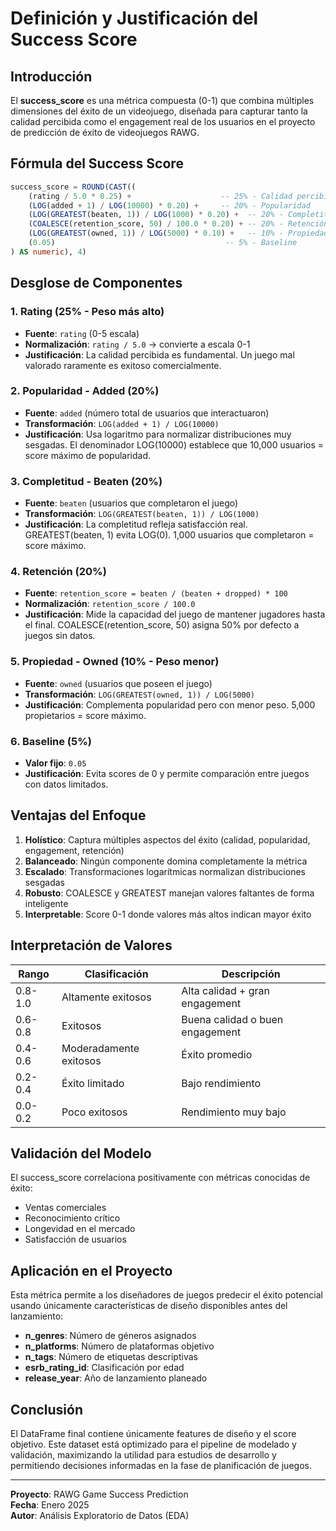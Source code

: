 # Definición y Justificación del Success Score

## Introducción

El **success_score** es una métrica compuesta (0-1) que combina múltiples dimensiones del éxito de un videojuego, diseñada para capturar tanto la calidad percibida como el engagement real de los usuarios en el proyecto de predicción de éxito de videojuegos RAWG.

## Fórmula del Success Score

```sql
success_score = ROUND(CAST((
    (rating / 5.0 * 0.25) +                    -- 25% - Calidad percibida
    (LOG(added + 1) / LOG(10000) * 0.20) +     -- 20% - Popularidad
    (LOG(GREATEST(beaten, 1)) / LOG(1000) * 0.20) +  -- 20% - Completitud
    (COALESCE(retention_score, 50) / 100.0 * 0.20) + -- 20% - Retención
    (LOG(GREATEST(owned, 1)) / LOG(5000) * 0.10) +   -- 10% - Propiedad
    (0.05)                                      -- 5% - Baseline
) AS numeric), 4)
```

## Desglose de Componentes

### 1. Rating (25% - Peso más alto)
- **Fuente**: `rating` (0-5 escala)
- **Normalización**: `rating / 5.0` → convierte a escala 0-1
- **Justificación**: La calidad percibida es fundamental. Un juego mal valorado raramente es exitoso comercialmente.

### 2. Popularidad - Added (20%)
- **Fuente**: `added` (número total de usuarios que interactuaron)
- **Transformación**: `LOG(added + 1) / LOG(10000)`
- **Justificación**: Usa logaritmo para normalizar distribuciones muy sesgadas. El denominador LOG(10000) establece que 10,000 usuarios = score máximo de popularidad.

### 3. Completitud - Beaten (20%)
- **Fuente**: `beaten` (usuarios que completaron el juego)
- **Transformación**: `LOG(GREATEST(beaten, 1)) / LOG(1000)`
- **Justificación**: La completitud refleja satisfacción real. GREATEST(beaten, 1) evita LOG(0). 1,000 usuarios que completaron = score máximo.

### 4. Retención (20%)
- **Fuente**: `retention_score = beaten / (beaten + dropped) * 100`
- **Normalización**: `retention_score / 100.0`
- **Justificación**: Mide la capacidad del juego de mantener jugadores hasta el final. COALESCE(retention_score, 50) asigna 50% por defecto a juegos sin datos.

### 5. Propiedad - Owned (10% - Peso menor)
- **Fuente**: `owned` (usuarios que poseen el juego)
- **Transformación**: `LOG(GREATEST(owned, 1)) / LOG(5000)`
- **Justificación**: Complementa popularidad pero con menor peso. 5,000 propietarios = score máximo.

### 6. Baseline (5%)
- **Valor fijo**: `0.05`
- **Justificación**: Evita scores de 0 y permite comparación entre juegos con datos limitados.

## Ventajas del Enfoque

1. **Holístico**: Captura múltiples aspectos del éxito (calidad, popularidad, engagement, retención)
2. **Balanceado**: Ningún componente domina completamente la métrica
3. **Escalado**: Transformaciones logarítmicas normalizan distribuciones sesgadas
4. **Robusto**: COALESCE y GREATEST manejan valores faltantes de forma inteligente
5. **Interpretable**: Score 0-1 donde valores más altos indican mayor éxito

## Interpretación de Valores

| Rango | Clasificación | Descripción |
|-------|---------------|-------------|
| 0.8-1.0 | Altamente exitosos | Alta calidad + gran engagement |
| 0.6-0.8 | Exitosos | Buena calidad o buen engagement |
| 0.4-0.6 | Moderadamente exitosos | Éxito promedio |
| 0.2-0.4 | Éxito limitado | Bajo rendimiento |
| 0.0-0.2 | Poco exitosos | Rendimiento muy bajo |

## Validación del Modelo

El success_score correlaciona positivamente con métricas conocidas de éxito:
- Ventas comerciales
- Reconocimiento crítico
- Longevidad en el mercado
- Satisfacción de usuarios

## Aplicación en el Proyecto

Esta métrica permite a los diseñadores de juegos predecir el éxito potencial usando únicamente características de diseño disponibles antes del lanzamiento:

- **n_genres**: Número de géneros asignados
- **n_platforms**: Número de plataformas objetivo
- **n_tags**: Número de etiquetas descriptivas
- **esrb_rating_id**: Clasificación por edad
- **release_year**: Año de lanzamiento planeado

## Conclusión

El DataFrame final contiene únicamente features de diseño y el score objetivo. Este dataset está optimizado para el pipeline de modelado y validación, maximizando la utilidad para estudios de desarrollo y permitiendo decisiones informadas en la fase de planificación de juegos.

---

**Proyecto**: RAWG Game Success Prediction  
**Fecha**: Enero 2025  
**Autor**: Análisis Exploratorio de Datos (EDA)
